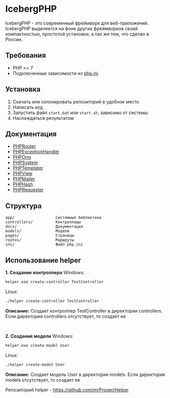 # IcebergPHP
IcebergPHP - это современный фреймворк для веб-приложений. IcebergPHP выделяется на фоне других фреймворков своей компактностью, простотой установки, а так же тем, что сделан в России.
## Требования
- PHP >= 7
- Подключенные зависимости из [php.ini](ini/php.ini)
## Установка
1) Скачать или склонировать репозиторий в удобное место
2) Написать код
3) Запустить файл ```start.bat``` или ```start.sh```, зависимо от системы
4) Наслаждаться результатом
## Документация
- [PHPRouter](docs/PHPRouter.md)
- [PHPExceptionHandler](docs/PHPExceptionHandler.md)
- [PHPOrm](docs/PHPOrm.md)
- [PHPSystem](docs/PHPSystem.md)
- [PHPTemplater](docs/PHPTemplater.md)
- [PHPView](docs/PHPView.md)
- [PHPMailer](docs/PHPMailer.md)
- [PHPHash](docs/PHPHash.md)
- [PHPRequester](docs/PHPRequester.md)
## Структура
```
app/                  Системные библиотеки   
controllers/          Контроллеры
docs/                 Документация
models/               Модели
pages/                Страницы
routes/               Маршруты
ini/                  Файл php.ini
```
## Использование helper
**1. Создание контроллера**
Windows:
```sh
helper.exe create-controller TestController
```
Linux:
```sh
./helper create-controller TestController
```

**Описание:** Создает контроллер TestController в директории controllers. Если директория controllers отсутствует, то создает ее

<br>

**2. Создание модели**
Windows:
```sh
helper.exe create-model User
```
Linux:
```sh
./helper create-model User
```

**Описание:** Создает модель User в директории models. Если директория models отсутствует, то создает ее

Репозиторий helper - https://github.com/mrProger/Helper
